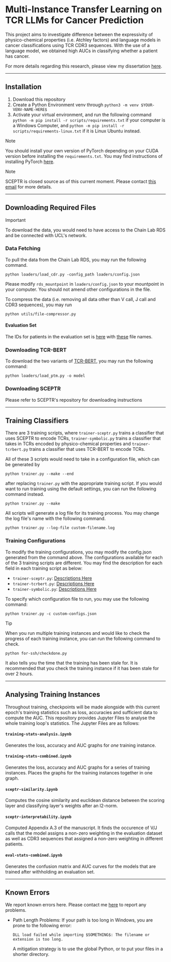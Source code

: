 # Multi-Instance Transfer Learning on TCR LLMs for Cancer Prediction

This project aims to investigate difference between the expressivity of physico-chemical properties (i.e. Atchley factors) and language models in cancer classifications using TCR CDR3 sequences.  With the use of a language model, we obtained high AUCs in classifying whether a patient has cancer.

For more details regarding this research, please view my dissertation [here](manuscript.pdf).

---

## Installation

1. Download this repository
2. Create a Python Environment venv through
   ``python3 -m venv $YOUR-VENV-NAME-HERE$``
3. Activate your virtual environment, and run the following command
   ``python -m pip install -r scripts/requirements.txt``
   if your computer is a Windows Computer, and 
   ``python -m pip install -r scripts/requirements-linux.txt``
   if it is Linux Ubuntu instead.

> [!NOTE]
> You should install your own version of PyTorch depending on your CUDA version before installing the `requirements.txt`.  You may find instructions of installing PyTorch [here](https://pytorch.org/).

> [!NOTE]
> SCEPTR is closed source as of this current moment.  Please contact [this email](mailto://rcwyuen@gmail.com) for more details.

---

## Downloading Required Files

> [!IMPORTANT]
> To download the data, you would need to have access to the Chain Lab RDS and be connected with UCL's network.

### Data Fetching

To pull the data from the Chain Lab RDS, you may run the following command.

```
python loaders/load_cdr.py -config_path loaders/config.json
```

Please modify ``rds_mountpoint`` in ``loaders/config.json`` to your mountpoint in your computer.  You should not amend other configurations in the file.

To compress the data (i.e. removing all data other than V call, J call and CDR3 sequences), you may run

```
python utils/file-compressor.py
```

#### Evaluation Set

The IDs for patients in the evaluation set is [here](loaders/eval-set-ids.txt) with [these](loaders/eval-set-fnames.txt) file names.


### Downloading TCR-BERT

To download the two variants of [TCR-BERT](https://www.biorxiv.org/content/10.1101/2021.11.18.469186v1), you may run the following command:

```
python loaders/load_ptm.py -o model
```

### Downloading SCEPTR

Please refer to SCEPTR's repository for downloading instructions

---

## Training Classifiers

There are 3 training scripts, where `trainer-sceptr.py` trains a classifier that uses SCEPTR to encode TCRs, `trainer-symbolic.py` trains a classifier that takes in TCRs encoded by physico-chemical properties and `trainer-tcrbert.py` trains a classifier that uses TCR-BERT to encode TCRs.

All of these 3 scripts would need to take in a configuration file, which can be generated by 

``
python trainer.py --make --end
``

after replacing `trainer.py` with the appropriate training script.  If you would want to run training using the default settings, you can run the following command instead.

``
python trainer.py --make
``

All scripts will generate a log file for its training process.  You may change the log file's name with the following command.

``
python trainer.py --log-file custom-filename.log
``

### Training Configurations

To modify the training configurations, you may modify the config.json generated from the command above.  The configurations available for each of the 3 training scripts are different.  You may find the description for each field in each training script as below:

- `trainer-sceptr.py`: [Descriptions Here](instructions/sceptr-config.md)
- `trainer-tcrbert.py`: [Descriptions Here](instructions/tcrbert-config.md)
- `trainer-symbolic.py`: [Descriptions Here](instructions/symbolic-config.md)

To specify which configuration file to run, you may use the following command:

``
python trainer.py -c custom-configs.json
``

> [!TIP]
> When you run multiple training instances and would like to check the progress of each training instance, you can run the following command to check.
> 
> ``
> python for-ssh/checkdone.py
> ``
> 
> It also tells you the time that the training has been stale for.  It is recommended that you check the training instance if it has been stale for over 2 hours.

---

## Analysing Training Instances

Throughout training, checkpoints will be made alongside with this current epoch's training statistics such as loss, accuracies and sufficient data to compute the AUC.  This repository provides Jupyter Files to analyse the whole training loop's statistics.  The Jupyter Files are as follows:

#### `training-stats-analysis.ipynb`
Generates the loss, accuracy and AUC graphs for *one* training instance.

#### `training-stats-combined.ipynb`
Generates the loss, accuracy and AUC graphs for a series of training instances.  Places the graphs for the training instances together in one graph.

#### `sceptr-similarity.ipynb`
Computes the cosine similarity and euclidean distance between the scoring layer and classifying layer's weights after an l2-norm.

#### `sceptr-interpretability.ipynb`
Computed Appendix A.3 of the manuscript.  It finds the occurence of V/J calls that the model assigns a non-zero weighting in the evaluation dataset as well as CDR3 sequences that assigned a non-zero weighting in different patients.

#### `eval-stats-combined.ipynb`
Generates the confusion matrix and AUC curves for the models that are trained after withholding an evaluation set.

---

## Known Errors

We report known errors here.  Please contact me [here](mailto://rcwyuen@gmail.com) to report any problems.

- Path Length Problems: If your path is too long in Windows, you are prone to the following error:

  ``DLL load failed while importing $SOMETHING$: The filename or extension is too long.``

  A mitigation strategy is to use the global Python, or to put your files in a shorter directory.
